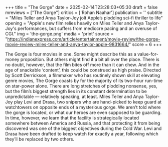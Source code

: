 +++
title = "The Gorge"
date = 2025-02-14T23:28:03+05:30
draft = false
mreviews = ["The Gorge"]
critics = ['Rohan Naahar']
publication = ''
subtitle = "Miles Teller and Anya Taylor-Joy jolt Apple’s plodding sci-fi thriller to life"
opening = "Apple's new film relies heavily on Miles Teller and Anya Taylor-Joy's performances, but suffers from mediocre pacing and an overuse of CGI."
img = 'the-gorge.png'
media = 'print'
source = "https://indianexpress.com/article/entertainment/movie-review/the-gorge-movie-review-miles-teller-and-anya-taylor-apple-9831664/"
score = 6
+++

The Gorge is four movies in one. Some might describe this as a value-for-money proposition. But others might find it a bit all over the place. There is no doubt, however, that the film bites off more than it can chew. And in the age of snackable ‘content’, this could be construed as high praise. Directed by Scott Derrickson, a filmmaker who has routinely shown skill at elevating genre movies, The Gorge coasts by for the majority of its two-hour run-time on star-power alone. There are long stretches of plodding nonsense, yes, but the film’s biggest strength lies in its constant determination to be unpredictable — relatively speaking, at least. Miles Teller and Anya Taylor-Joy play Levi and Drasa, two snipers who are hand-picked to keep guard at watchtowers on opposite ends of a mysterious gorge. We aren’t told where the gorge is located, or what our heroes are even supposed to be guarding. In time, however, we learn that the facility is strategically located somewhere between America and Russia, and that protecting it from being discovered was one of the biggest objectives during the Cold War. Levi and Drasa have been drafted to keep watch for exactly a year, following which they’ll be replaced by two others.
